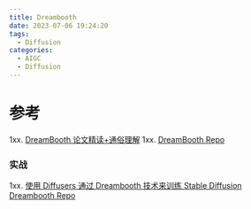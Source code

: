 ```yaml
---
title: Dreambooth
date: 2023-07-06 19:24:20
tags:
  - Diffusion
categories: 
  - AIGC
  - Diffusion 
---
```


<p></p>
<!-- more -->


# 参考
1xx. [DreamBooth 论文精读+通俗理解](https://blog.csdn.net/qq_45670134/article/details/133498728)
1xx. [DreamBooth Repo](https://dreambooth.github.io/)

### 实战
1xx. [使用 Diffusers 通过 Dreambooth 技术来训练 Stable Diffusion](https://huggingface.co/blog/zh/dreambooth)
   [Dreambooth Repo](https://github.com/huggingface/diffusers/tree/main/examples/dreambooth)











